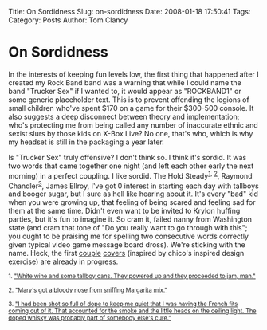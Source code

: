 Title: On Sordidness
Slug: on-sordidness
Date: 2008-01-18 17:50:41
Tags: 
Category: Posts
Author: Tom Clancy

# On Sordidness

In the interests of keeping fun levels low, the first thing that happened after I created my Rock Band band was a warning that while I could name the band "Trucker Sex" if I wanted to, it would appear as "ROCKBAND1" or some generic placeholder text. This is to prevent offending the legions of small children who've spent $170 on a game for their $300-500 console. It also suggests a deep disconnect between theory and implementation; who's protecting me from being called any number of inaccurate ethnic and sexist slurs by those kids on X-Box Live? No one, that's who, which is why my headset is still in the packaging a year later.

Is "Trucker Sex" truly offensive? I don't think so. I think it's sordid. It was two words that came together one night (and left each other early the next morning) in a perfect coupling. I like sordid. The Hold Steady<sup><a href="#foot1">1</a>, <a href="#foot2">2</a></sup>, Raymond Chandler<sup><a href="#foot3">3</a></sup>, James Ellroy, I've got 0 interest in starting each day with tallboys and booger sugar, but I sure as hell like hearing about it. It's every "bad" kid when you were growing up, that feeling of being scared and feeling sad for them at the same time. Didn't even want to be invited to Krylon huffing parties, but it's fun to imagine it. So cram it, failed nanny from Washington state (and cram that tone of "Do you really want to go through with this"; you ought to be praising me for spelling two consecutive words correctly given typical video game message board dross). We're sticking with the name. Heck, the first <a href="http://img139.imageshack.us/my.php?image=tsbombinthehighwayuq7.jpg" target="_blank">couple</a> <a href="http://img165.imageshack.us/img165/2969/tsnevermellowdx1.jpg" target="_blank">covers</a> (inspired by chico's inspired design exercise) are already in progress.

<p id="foot1"><small>1. <a href="http://www.theholdsteady.com/lyrics.php#misc5" target="_blank">"White wine and some tallboy cans. They powered up and they proceeded to jam, man."</a></small></p>
<p id="foot2"><small>2. <a href="http://www.theholdsteady.com/lyrics.php#AKM3" target="_blank">"Mary's got a bloody nose from sniffing Margarita mix."</a></small></p>
<p id="foot3"><small>3. <a href="http://www.ae-lib.org.ua/texts-c/chandler__the_man_who_liked_dogs__en.htm#04" target="_blank">"I had been shot so full of dope to keep me quiet that I was having the French fits coming out of it. That accounted for the smoke and the little heads on the ceiling light. The doped whisky was probably part of somebody else's cure."</a></small></p>
